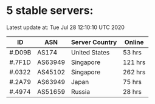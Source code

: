 # 5 stable servers:

Latest update at: Tue Jul 28 12:10:10 UTC 2020

| ID | ASN | Server Country | Online |
| -- | --- | -------------- | ------ |
| #.D09B | AS174 | United States | 53 hrs |
| #.7F1D | AS63949 | Singapore | 121 hrs |
| #.0322 | AS45102 | Singapore | 262 hrs |
| #.2A79 | AS63949 | Japan | 75 hrs |
| #.4974 | AS51659 | Russia | 28 hrs |

